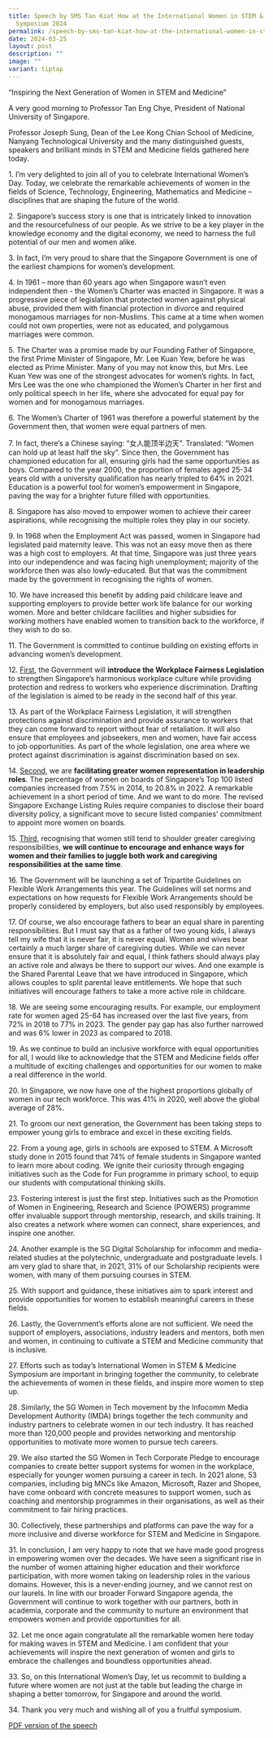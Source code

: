 ```yaml
---
title: Speech by SMS Tan Kiat How at the International Women in STEM & Medicine
  Symposium 2024
permalink: /speech-by-sms-tan-kiat-how-at-the-international-women-in-stem-medicine-symposium-2024/
date: 2024-03-25
layout: post
description: ""
image: ""
variant: tiptap
---
```

<p>“Inspiring the Next Generation of Women in STEM and Medicine”</p>
<p>A very good morning to Professor Tan Eng Chye, President of National University
of Singapore.</p>
<p>Professor Joseph Sung, Dean of the Lee Kong Chian School of Medicine,
Nanyang Technological University and the many distinguished guests, speakers
and brilliant minds in STEM and Medicine fields gathered here today.</p>
<p>1. I’m very delighted to join all of you to celebrate International Women’s
Day. Today, we celebrate the remarkable achievements of women in the fields
of Science, Technology, Engineering, Mathematics and Medicine – disciplines
that are shaping the future of the world.</p>
<p>2. Singapore’s success story is one that is intricately linked to innovation
and the resourcefulness of our people. As we strive to be a key player
in the knowledge economy and the digital economy, we need to harness the
full potential of our men and women alike.</p>
<p>3. In fact, I’m very proud to share that the Singapore Government is one
of the earliest champions for women’s development.</p>
<p>4. In 1961 – more than 60 years ago when Singapore wasn’t even independent
then - the Women’s Charter was enacted in Singapore. It was a progressive
piece of legislation that protected women against physical abuse, provided
them with financial protection in divorce and required monogamous marriages
for non-Muslims. This came at a time when women could not own properties,
were not as educated, and polygamous marriages were common.</p>
<p>5. The Charter was a promise made by our Founding Father of Singapore,
the first Prime Minister of Singapore, Mr. Lee Kuan Yew, before he was
elected as Prime Minister. Many of you may not know this, but Mrs. Lee
Kuan Yew was one of the strongest advocates for women’s rights. In fact,
Mrs Lee was the one who championed the Women’s Charter in her first and
only political speech in her life, where she advocated for equal pay for
women and for monogamous marriages.</p>
<p>6. The Women’s Charter of 1961 was therefore a powerful statement by the
Government then, that women were equal partners of men.</p>
<p>7. In fact, there’s a Chinese saying: “女人能顶半边天”. Translated: “Women can
hold up at least half the sky”. Since then, the Government has championed
education for all, ensuring girls had the same opportunities as boys. Compared
to the year 2000, the proportion of females aged 25-34 years old with a
university qualification has nearly tripled to 64% in 2021. Education is
a powerful tool for women’s empowerment in Singapore, paving the way for
a brighter future filled with opportunities.</p>
<p>8. Singapore has also moved to empower women to achieve their career aspirations,
while recognising the multiple roles they play in our society.</p>
<p>9. In 1968 when the Employment Act was passed, women in Singapore had
legislated paid maternity leave. This was not an easy move then as there
was a high cost to employers. At that time, Singapore was just three years
into our independence and was facing high unemployment; majority of the
workforce then was also lowly-educated. But that was the commitment made
by the government in recognising the rights of women.</p>
<p>10. We have increased this benefit by adding paid childcare leave and
supporting employers to provide better work life balance for our working
women. More and better childcare facilities and higher subsidies for working
mothers have enabled women to transition back to the workforce, if they
wish to do so.</p>
<p>11. The Government is committed to continue building on existing efforts
in advancing women’s development.</p>
<p>12. <u>First</u>, the Government will <strong>introduce the Workplace Fairness Legislation</strong> to
strengthen Singapore’s harmonious workplace culture while providing protection
and redress to workers who experience discrimination. Drafting of the legislation
is aimed to be ready in the second half of this year.</p>
<p>13. As part of the Workplace Fairness Legislation, it will strengthen
protections against discrimination and provide assurance to workers that
they can come forward to report without fear of retaliation. It will also
ensure that employees and jobseekers, men and women, have fair access to
job opportunities. As part of the whole legislation, one area where we
protect against discrimination is against discrimination based on sex.</p>
<p>14. <u>Second</u>, we are <strong>facilitating greater women representation in leadership roles</strong>.
The percentage of women on boards of Singapore’s Top 100 listed companies
increased from 7.5% in 2014, to 20.8% in 2022. A remarkable achievement
in a short period of time. And we want to do more. The revised Singapore
Exchange Listing Rules require companies to disclose their board diversity
policy, a significant move to secure listed companies’ commitment to appoint
more women on boards.</p>
<p>15. <u>Third</u>, recognising that women still tend to shoulder greater
caregiving responsibilities, <strong>we will continue to encourage and enhance ways for women and their families to juggle both work and caregiving responsibilities at the same time</strong>.</p>
<p>16. The Government will be launching a set of Tripartite Guidelines on
Flexible Work Arrangements this year. The Guidelines will set norms and
expectations on how requests for Flexible Work Arrangements should be properly
considered by employers, but also used responsibly by employees.</p>
<p>17. Of course, we also encourage fathers to bear an equal share in parenting
responsibilities. But I must say that as a father of two young kids, I
always tell my wife that it is never fair, it is never equal. Women and
wives bear certainly a much larger share of caregiving duties. While we
can never ensure that it is absolutely fair and equal, I think fathers
should always play an active role and always be there to support our wives.
And one example is the Shared Parental Leave that we have introduced in
Singapore, which allows couples to split parental leave entitlements. We
hope that such initiatives will encourage fathers to take a more active
role in childcare.</p>
<p>18. We are seeing some encouraging results. For example, our employment
rate for women aged 25-64 has increased over the last five years, from
72% in 2018 to 77% in 2023. The gender pay gap has also further narrowed
and was 6% lower in 2023 as compared to 2018.</p>
<p>19. As we continue to build an inclusive workforce with equal opportunities
for all, I would like to acknowledge that the STEM and Medicine fields
offer a multitude of exciting challenges and opportunities for our women
to make a real difference in the world.</p>
<p>20. In Singapore, we now have one of the highest proportions globally
of women in our tech workforce. This was 41% in 2020, well above the global
average of 28%.</p>
<p>21. To groom our next generation, the Government has been taking steps
to empower young girls to embrace and excel in these exciting fields.</p>
<p>22. From a young age, girls in schools are exposed to STEM. A Microsoft
study done in 2015 found that 74% of female students in Singapore wanted
to learn more about coding. We ignite their curiosity through engaging
initiatives such as the Code for Fun programme in primary school, to equip
our students with computational thinking skills.</p>
<p>23. Fostering interest is just the first step. Initiatives such as the
Promotion of Women in Engineering, Research and Science (POWERS) programme
offer invaluable support through mentorship, research, and skills training.
It also creates a network where women can connect, share experiences, and
inspire one another.</p>
<p>24. Another example is the SG Digital Scholarship for infocomm and media-related
studies at the polytechnic, undergraduate and postgraduate levels. I am
very glad to share that, in 2021, 31% of our Scholarship recipients were
women, with many of them pursuing courses in STEM.</p>
<p>25. With support and guidance, these initiatives aim to spark interest
and provide opportunities for women to establish meaningful careers in
these fields.</p>
<p>26. Lastly, the Government’s efforts alone are not sufficient. We need
the support of employers, associations, industry leaders and mentors, both
men and women, in continuing to cultivate a STEM and Medicine community
that is inclusive.</p>
<p>27. Efforts such as today’s International Women in STEM &amp; Medicine
Symposium are important in bringing together the community, to celebrate
the achievements of women in these fields, and inspire more women to step
up.</p>
<p>28. Similarly, the SG Women in Tech movement by the Infocomm Media Development
Authority (IMDA) brings together the tech community and industry partners
to celebrate women in our tech industry. It has reached more than 120,000
people and provides networking and mentorship opportunities to motivate
more women to pursue tech careers.</p>
<p>29. We also started the SG Women in Tech Corporate Pledge to encourage
companies to create better support systems for women in the workplace,
especially for younger women pursuing a career in tech. In 2021 alone,
53 companies, including big MNCs like Amazon, Microsoft, Razer and Shopee,
have come onboard with concrete measures to support women, such as coaching
and mentorship programmes in their organisations, as well as their commitment
to fair hiring practices.</p>
<p>30. Collectively, these partnerships and platforms can pave the way for
a more inclusive and diverse workforce for STEM and Medicine in Singapore.</p>
<p>31. In conclusion, I am very happy to note that we have made good progress
in empowering women over the decades. We have seen a significant rise in
the number of women attaining higher education and their workforce participation,
with more women taking on leadership roles in the various domains. However,
this is a never-ending journey, and we cannot rest on our laurels. In line
with our broader Forward Singapore agenda, the Government will continue
to work together with our partners, both in academia, corporate and the
community to nurture an environment that empowers women and provide opportunities
for all.</p>
<p>32. Let me once again congratulate all the remarkable women here today
for making waves in STEM and Medicine. I am confident that your achievements
will inspire the next generation of women and girls to embrace the challenges
and boundless opportunities ahead.</p>
<p>33. So, on this International Women’s Day, let us recommit to building
a future where women are not just at the table but leading the charge in
shaping a better tomorrow, for Singapore and around the world.</p>
<p>34. Thank you very much and wishing all of you a fruitful symposium.</p>
<p><a href="/files/Speeches 2024/Transcript__SMS_Tan_s_Speech_for_International_Women_in_STEM___Medicine_Symposium_2024.pdf" rel="noopener noreferrer nofollow" target="_blank">PDF version of the speech</a>
</p>